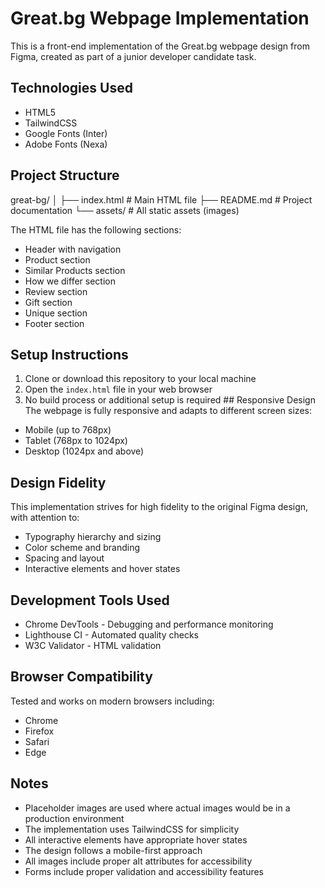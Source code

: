 # Great.bg Webpage Implementation 

This is a front-end implementation of the Great.bg webpage design from Figma, created as part of a junior developer candidate task. 

## Technologies Used 
- HTML5 
- TailwindCSS 
- Google Fonts (Inter) 
- Adobe Fonts (Nexa) 

## Project Structure 
great-bg/
│
├── index.html              # Main HTML file
├── README.md               # Project documentation
└── assets/                 # All static assets (images)

The HTML file has the following sections: 
- Header with navigation 
- Product section 
- Similar Products section 
- How we differ section 
- Review section 
- Gift section 
- Unique section
- Footer section

## Setup Instructions 
1. Clone or download this repository to your local machine 
2. Open the `index.html` file in your web browser 
3. No build process or additional setup is required ## Responsive Design The webpage is fully responsive and adapts to different screen sizes: 
- Mobile (up to 768px) 
- Tablet (768px to 1024px) 
- Desktop (1024px and above) 

## Design Fidelity 
This implementation strives for high fidelity to the original Figma design, with attention to: 
- Typography hierarchy and sizing 
- Color scheme and branding 
- Spacing and layout 
- Interactive elements and hover states 

## Development Tools Used
- Chrome DevTools - Debugging and performance monitoring
- Lighthouse CI - Automated quality checks
- W3C Validator - HTML validation

## Browser Compatibility 
Tested and works on modern browsers including: 
- Chrome 
- Firefox 
- Safari 
- Edge 

## Notes 
- Placeholder images are used where actual images would be in a production environment 
- The implementation uses TailwindCSS for simplicity 
- All interactive elements have appropriate hover states 
- The design follows a mobile-first approach
- All images include proper alt attributes for accessibility
- Forms include proper validation and accessibility features